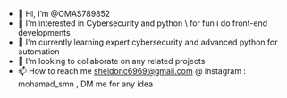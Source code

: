- 👋 Hi, I’m @OMAS789852
- 👀 I’m interested in Cybersecurity and python \ for fun i do front-end developments
- 🌱 I’m currently learning expert cybersecurity and advanced python for automation
- 💞️ I’m looking to collaborate on any related projects
- 📫 How to reach me sheldonc6969@gmail.com @ instagram : mohamad_smn , DM me for any idea  

<!---
OMAS789852/OMAS789852 is a ✨ special ✨ repository because its `README.md` (this file) appears on your GitHub profile.
You can click the Preview link to take a look at your changes.
--->
